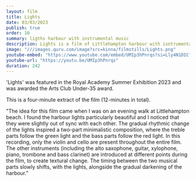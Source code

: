 ```yaml
---
layout: film
title: Lights
date: 03/03/2023
publish: true
order: 10
summary: ligths harbour with instrumental music
description: Lights is a film of Littlehampton harbour with isntrumental music
image: "///images.quru.com/image?src=kinna/filmstills/Lights.png"
youtube-embed: "https://www.youtube.com/embed/UMIp3hPnrqs?si=Lly4N1DICf2MTtdc"
youtube-url: "https://youtu.be/UMIp3hPnrqs"
duration: 242
---
```


'Lights' was featured in the Royal Academy Summer Exhibition 2023 and was awarded the Arts Club Under-35 award.

This is a four-minute extract of the film (12-minutes in total).

"The idea for this film came when I was on an evening walk at Littlehampton beach. I found the harbour lights particularly beautiful and I noticed that they were slightly out of sync with each other. The gradual rhythmic change of the lights inspired a two-part minimalistic composition, where the treble parts follow the green light and the bass parts follow the red light. In this recording, only the violin and cello are present throughout the entire film. The other instruments (including the alto saxophone, guitar, xylophone, piano, trombone and bass clarinet) are introduced at different points during the film, to create textural change. The timing between the two musical parts slowly shifts, with the lights, alongside the gradual darkening of the harbour."
